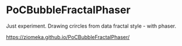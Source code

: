 # PoCBubbleFractalPhaser

Just experiment. Drawing crircles from data fractal style - with phaser.

https://ziomeka.github.io/PoCBubbleFractalPhaser/